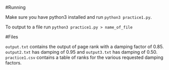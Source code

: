 #Running

Make sure you have python3 installed and run `python3 practice1.py`.

To output to a file run `python3 practice1.py > name_of_file`


#Files

`output.txt` contains the output of page rank with a damping factor of 0.85. `output2.txt` has damping of 0.95 and `output3.txt` has damping of 0.50. `practice1.csv` contains a table of ranks for the various requested damping factors.
